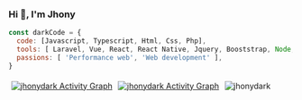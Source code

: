 ### Hi 👋, I'm Jhony

```javascript
const darkCode = {
  code: [Javascript, Typescript, Html, Css, Php],
  tools: [ Laravel, Vue, React, React Native, Jquery, Booststrap, Node, TailwindCss],
  passions: [ 'Performance web', 'Web development' ],  
}
```
<div style="display:flex; justifiy-content:center; align-content: space-between;"> 
 
<p style="margin:5px;">
<a  href="https://github-readme-stats.vercel.app/api?username=jhonydark&count_private=true&show_icons=true&theme=radical"><img alt="jhonydark Activity Graph" src="https://github-readme-stats.vercel.app/api?username=jhonydark&count_private=false&show_icons=true&theme=dark" /></a>
</p>

<p style="margin:5px;">
  <a href="https://github-readme-stats.vercel.app/api/top-langs/?username=jhonydark&theme=radical&langs_count=5&layout=compact"><img alt="jhonydark Activity Graph"     src="https://github-readme-stats.vercel.app/api/top-langs/?username=jhonydark&theme=dark&langs_count=5&layout=compact" /></a>
 </p>
 
<p style="margin:5px;">
  <img src="http://github-readme-streak-stats.herokuapp.com?user=jhonydark&theme=dark" alt="jhonydark" />
</p>

</div>
<!--
**jhonydark/jhonydark** is a ✨ _special_ ✨ repository because its `README.md` (this file) appears on your GitHub profile.
Here are some ideas to get you started:
- 🔭 I’m currently working on ...
- 🌱 I’m currently learning ...
- 👯 I’m looking to collaborate on ...
- 🤔 I’m looking for help with ...
- 💬 Ask me about ...
- 📫 How to reach me: ...
- 😄 Pronouns: ...
- ⚡ Fun fact: ...
-->
